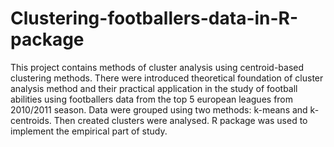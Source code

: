 # Clustering-footballers-data-in-R-package

This project contains methods of cluster analysis using centroid-based clustering methods. There were introduced theoretical foundation of cluster analysis method and their practical application in the study of football abilities using footballers data from the top 5 european leagues from 2010/2011 season. Data were grouped using two methods: k-means and k-centroids. Then created clusters were analysed. R package was used to implement the empirical part of study.
